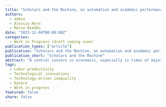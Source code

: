 ```yaml
---
title: "Scholars and the Machine, on automation and academic performance"
authors:
  - admin
  - Alessio Moro
  - Marco Nieddu
date: "2023-12-04T00:00:00Z"
categories:
  - Work in Progress (draft coming soon)
publication_types: ["article"]
publication: "Scholars and the Machine, on automation and academic performance"
publication_short: "Scholars and the Machine"
abstract: "A central concern in economics, especially in times of major technological innovations, such as the development of AI, is whether these innovations complement or substitute workers’ skills, thus enhancing or reducing workers’ productivity. However, occupational output is often hard to measure, especially for high-skilled workers performing abstract tasks, making it hard to assess the impact of technology on productivity. In this paper, we overcome this issue by studying how the arrival of technological innovation has impacted productivity and inequality within a specific high-skilled group, that of economics researchers. Specifically, we focus on the introduction of DYNARE, a software designed to solve and simulate dynamic stochastic general equilibrium models. To identify the causal effect of DYNARE, we exploit the fact that its adoption was more likely in certain fields than in others. Leveraging this variation in a difference-in-difference approach, we find an increase in the average number of publications in the treated field, consistent with DYNARE boosting scholars' productivity. Importantly, we also find an increase in the number of citations received, but this increase is mainly observed in lower-ranked papers, suggesting that DYNARE helped to reduce citation inequality among researchers in the same field."
tags:
  - Labor productivity
  - Technological innovations
  - Technology-driven inequality
  - Dynare
  - Work in progress
featured: false
share: false
---
```






